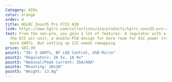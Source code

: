 ```yaml
---
Category: AIOs
color: orange
order: 4
title: HGLRC Zeus35 Pro F722 AIO
link: https://www.hglrc.com/collections/aio/products/hglrc-zeus35-pro-aio-fpv-racing-drone-3-6s-f722-flight-controller-35a-bl_s-4in1-esc
text: From the non-pro, you gain a lot of features. A regulator with a plug for
  the DJI air unit, a double-PCB design for more room for ESC power traces, and
  more UARTs. But setting up I2C needs remapping
price: $83.99
point1: "IO: 5 UARTs, BF LED Control, USB Micro"
point2: "Regulators: 2A 5v, 1A 9v"
point3: "Nominal/Peak Current: 35A/40A"
point4: "Mounting: 20x20"
point5: "Weight: 13.8g"
---
```

